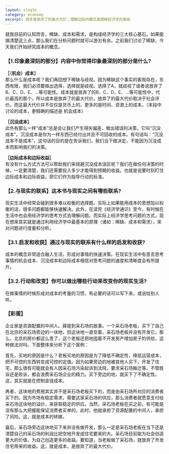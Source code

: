 ```yaml
---
layout: single
category: economy
excerpt: 成本是放弃了的最大代价；理解边际的概念是理解经济学的基础
---
```

就我目前的认知而言，稀缺、成本和需求，是构成经济学的三大核心基石。如果能搞清楚这三点，那么我们在分析问题时就可以游刃有余。之前我们讨论了稀缺，今天我们开始研究成本的概念。  

### 【1.印象最深刻的部分】内容中你觉得印象最深刻的部分是什么?  

**［（机会）成本］**  
那么什么是成本呢？我们再回想下稀缺与歧视。因为稀缺这个事实的客观存在，东西有限，我们必须要做出选择，选择就是歧视。选择了A，就歧视了或者说放弃了B、C、D、E、…等可能性。成本就是放弃了的B、C、D、E、…等可能性中，代价最高的那个。所以成本是放弃了的最大代价。放弃了的最大代价取决于社会评价。而这最大代价并不仅仅是货币上的，更多的是时间、资源上的成本。（本段中讨论的成本，更精确的描述是 机会成本）  

**［沉没成本］**  
此外有那么一样“成本”总是会让我们产生得失偏差，做出错误的决策，它叫“沉没成本”。沉没成本是你为一样东西已经付出并且不可回收的成本。有句话叫：“沉没成本不是成本”。这句话的目的是在告诉我们，我们当下做决定，不能因为沉没成本而影响我们的决策。  

**［边际成本和边际收益］**  
有没有什么方式方法可以帮助我们来规避沉没成本误区呢？我们在做任何决策的时候，一定要清楚，我们还需要投入多少才能得到预期的收益。也就是说要时刻盯住边际成本和边际收益，把它们作为指导行动的标准。  

### 【2.与现实的联系】这本书与现实之间有哪些联系?  

现实生活中经常会碰到很多难以权衡的选择题。实际上如果能用成本的思想加以权衡的话，很多问题都能够快速解决。此外，在读完《经济学通识》至今，有时候在生活中也会用经济学的思考方式去理解问题。而实际上经济学思考问题的方式，现在想来其实就是通过利用经济学中最基本的原理（诸如：稀缺、成本和需求），来对问题进行度量和分析。  

### 【3.1.启发和收获】通过与现实的联系有什么样的启发和收获?  

成本的概念非常适合融入生活，形成对事情的快速决策。在现实生活中有意去思考事情的机会成本、沉没成本和边际成本相信对思考问题的速度和清晰度会有所提升。  

### 【3.2.行动和改变】你可以做出哪些行动来改变你的现实生活?  

在做事情的时候形成对成本的考量的习惯，有必要的话可以写下来，或说给别人听。  


### 【彩蛋】  

企业家是资源配置的中间人。薛提到采石场的故事。一个采石场老板，买下了自己在北京的采石场旁边的一块地，但这块地一直空着，采石场老板并没有开发它。那么，北京的房价都这么贵了，这个老板还把地囤着不开发房产增加房子的供给，这种做法对吗。下面整体来分析下这个案例：  

首先，买地的原因是什么？老板买地的原因是为了降低不确定性，降低运营成本，把不可控的东西转变成可控的定值。因为如果旁边的地被其他人买下，开发了住宅，那么很有可能就会有人因采石场污染起诉到法院，要求采石场搬迁等。不管胜诉还是败诉，都会浪费采石场企业的精力。买下旁边的地，就买下了不确定性。这，其实就是在控制金钱成本。  

再者，这块地的费用其实并不是采石场老板买下的，而是由采石场所对应的消费者买下的。因为市场有稳定需求，需要这家采石场的供应，那么消费者就愿意支付给采石场这块地的溢价，来获取稳定的供应。当然，采石场老板在买之前，有可能是没有那么大把握能保证消费者买单的。此时，他就承担了资源配置的中间人，承担了风险。这，就是成本的转嫁。  

最后，采石场旁边这块地买下来并没有做开发，那么一定是采石场老板在当下还是清楚自己的采石场的利润比把空地开发成住宅要来的大。采石场目前能为社会创造更大的价值，为自己创造更多的收益。要知道，当老板做了采石场，就放弃了开发住宅带来的收益。这，就是成本，是放弃了的最大代价。
